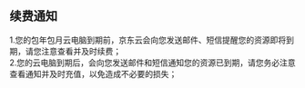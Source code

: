 ## 续费通知
1.您的包年包月云电脑到期前，京东云会向您发送邮件、短信提醒您的资源即将到期，请您注意查看并及时续费；<br>
2.您的云电脑到期后，会向您发送邮件和短信通知您的资源已到期，请您务必注意查看通知并及时充值，以免造成不必要的损失；<br>
